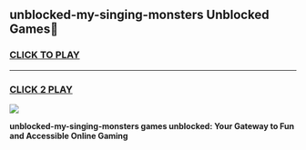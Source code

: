 
## unblocked-my-singing-monsters Unblocked Games👋
<h3>
<a href="https://news.freeplayer.one?title=unblocked-my-singing-monsters&ref=16F">CLICK TO PLAY</a></h3>
<hr>

<h3>
<a href="https://news.freeplayer.one?title=unblocked-my-singing-monsters&ref=16F">CLICK 2 PLAY</a>
  
</h3>

<a href="https://news.freeplayer.one?title=unblocked-my-singing-monsters&ref=16F/"><img src="https://clearcache.store/games.png"></a>


**unblocked-my-singing-monsters games unblocked: Your Gateway to Fun and Accessible Online Gaming**
